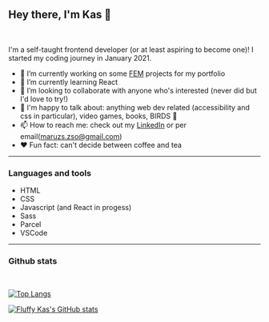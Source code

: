 ## Hey there, I'm Kas :raising_hand:

<br/>

I'm a self-taught frontend developer (or at least aspiring to become one)! I started my coding journey in January 2021.

- :construction: I’m currently working on some [FEM](https://www.frontendmentor.io/profile/FluffyKas)  projects for my portfolio
- 🌱 I’m currently learning React
- 👯 I’m looking to collaborate with anyone who's interested (never did but I'd love to try!)
- 💬 I'm happy to talk about: anything web dev related (accessibility and css in particular), video games, books, BIRDS :baby_chick:
- 📫 How to reach me: check out my [LinkedIn](https://www.linkedin.com/in/zsofi-maruzs-a5a703216/) or per email(maruzs.zso@gmail.com)
- :heart: Fun fact: can't decide between coffee and tea

***

### Languages and tools

- HTML
- CSS
- Javascript (and React in progess)
- Sass
- Parcel
- VSCode

***

### Github stats

<br/>

[![Top Langs](https://github-readme-stats.vercel.app/api/top-langs/?username=FluffyKas)](https://github.com/anuraghazra/github-readme-stats)


[![Fluffy Kas's GitHub stats](https://github-readme-stats.vercel.app/api?username=FluffyKas&show_icons=true&theme=tokyonight)](https://github.com/anuraghazra/github-readme-stats)



